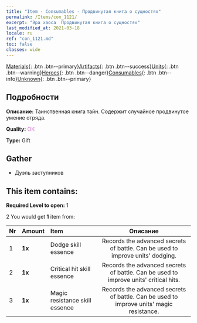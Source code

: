 ```yaml
---
title: "Item - Consumables - Продвинутая книга о сущностях"
permalink: /Items/con_1121/
excerpt: "Эра хаоса  Продвинутая книга о сущностях"
last_modified_at: 2021-03-18
locale: ru
ref: "con_1121.md"
toc: false
classes: wide
---
```

 [Materials](/ru/Items/){: .btn .btn--primary}[Artifacts](/ru/Items/Artifacts/){: .btn .btn--success}[Units](/ru/Items/Units/){: .btn .btn--warning}[Heroes](/ru/Items/Heroes/){: .btn .btn--danger}[Consumables](/ru/Items/Consumables/){: .btn .btn--info}[Unknown](/ru/Items/Unknown/){: .btn .btn--primary}

## Подробности
 **Описание:** Таинственная книга тайн. Содержит случайное продвинутое умение отряда.

 **Quality:** <span style="color: #DA70D6">OK</span>

 **Type:** Gift

## Gather

*    Дуэль заступников 

## This item contains:

 **Required Level to open:** 1

 2 You would get **1** item  from:

  | Nr | Amount |     Item    | Описание |
  |:---|:-------|:------------|:-----------:|
  | 1 |  **1x** | Dodge skill essence | Records the advanced secrets of battle. Can be used to improve units' dodging.  | 
  | 2 |  **1x** | Critical hit skill essence | Records the advanced secrets of battle. Can be used to improve units' critical hits.  | 
  | 3 |  **1x** | Magic resistance skill essence | Records the advanced secrets of battle. Can be used to improve units' magic resistance.  | 
